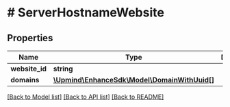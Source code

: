 # # ServerHostnameWebsite

## Properties

Name | Type | Description | Notes
------------ | ------------- | ------------- | -------------
**website_id** | **string** |  |
**domains** | [**\Upmind\EnhanceSdk\Model\DomainWithUuid[]**](DomainWithUuid.md) |  |

[[Back to Model list]](../../README.md#models) [[Back to API list]](../../README.md#endpoints) [[Back to README]](../../README.md)
